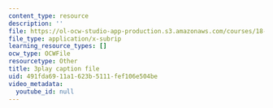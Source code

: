 ```yaml
---
content_type: resource
description: ''
file: https://ol-ocw-studio-app-production.s3.amazonaws.com/courses/18-06sc-linear-algebra-fall-2011/491fda6911a1623b5111fef106e504be_UCc9q_cAhho.srt
file_type: application/x-subrip
learning_resource_types: []
ocw_type: OCWFile
resourcetype: Other
title: 3play caption file
uid: 491fda69-11a1-623b-5111-fef106e504be
video_metadata:
  youtube_id: null
---
```

